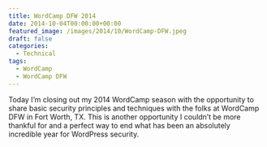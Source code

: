 ```yaml
---
title: WordCamp DFW 2014
date: 2014-10-04T00:00:00+00:00
featured_image: /images/2014/10/WordCamp-DFW.jpeg
draft: false
categories:
  - Technical
tags:
  - WordCamp
  - WordCamp DFW
---
```


Today I’m closing out my 2014 WordCamp season with the opportunity to share basic security principles and techniques with the folks at WordCamp DFW in Fort Worth, TX. This is another opportunity I couldn’t be more thankful for and a perfect way to end what has been an absolutely incredible year for WordPress security.